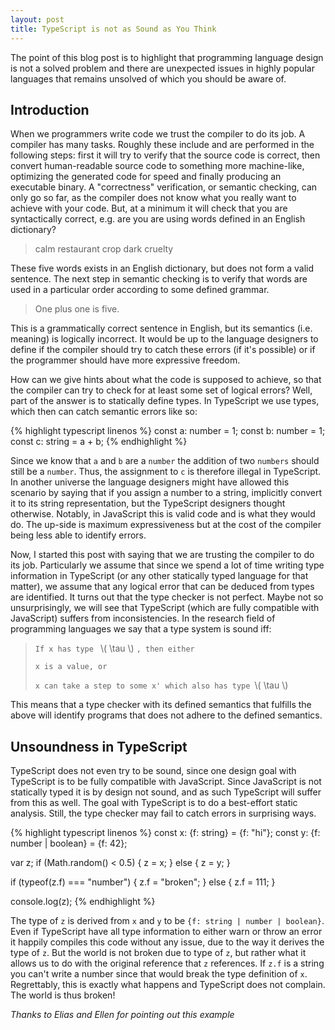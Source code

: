 ```yaml
---
layout: post
title: TypeScript is not as Sound as You Think
---
```


The point of this blog post is to highlight that programming language design is not a solved problem and there are unexpected issues in highly popular languages that remains unsolved of which you should be aware of.

## Introduction

When we programmers write code we trust the compiler to do its job. A compiler has many tasks. Roughly these include and are performed in the following steps: first it will try to verify that the source code is correct, then convert human-readable source code to something more machine-like, optimizing the generated code for speed and finally producing an executable binary. A "correctness" verification, or semantic checking, can only go so far, as the compiler does not know what you really want to achieve with your code. But, at a minimum it will check that you are syntactically correct, e.g. are you are using words defined in an English dictionary? 

> calm restaurant crop dark cruelty

These five words exists in an English dictionary, but does not form a valid sentence. The next step in semantic checking is to verify that words are used in a particular order according to some defined grammar.

> One plus one is five.

This is a grammatically correct sentence in English, but its semantics (i.e. meaning) is logically incorrect. It would be up to the language designers to define if the compiler should try to catch these errors (if it's possible) or if the programmer should have more expressive freedom. 

How can we give hints about what the code is supposed to achieve, so that the compiler can try to check for at least some set of logical errors? Well, part of the answer is to statically define types. In TypeScript we use types, which then can catch semantic errors like so:

{% highlight typescript linenos %}
const a: number = 1;
const b: number = 1;
const c: string = a + b;
{% endhighlight %}

Since we know that `a` and `b` are a `number` the addition of two `numbers` should still be a `number`. Thus, the assignment to `c` is therefore illegal in TypeScript. In another universe the language designers might have allowed this scenario by saying that if you assign a number to a string, implicitly convert it to its string representation, but the TypeScript designers thought otherwise. Notably, in JavaScript this is valid code and is what they would do. The up-side is maximum expressiveness but at the cost of the compiler being less able to identify errors.

Now, I started this post with saying that we are trusting the compiler to do its job. Particularly we assume that since we spend a lot of time writing type information in TypeScript (or any other statically typed language for that matter), we assume that any logical error that can be deduced from types are identified. It turns out that the type checker is not perfect. Maybe not so unsurprisingly, we will see that TypeScript (which are fully compatible with JavaScript) suffers from inconsistencies. In the research field of programming languages we say that a type system is sound iff:

> `If x has type ` \\( \tau \\) `, then either`
>
> `x is a value, or`
>
> `x can take a step to some x' which also has type `\\( \tau \\)

This means that a type checker with its defined semantics that fulfills the above will identify programs that does not adhere to the defined semantics.

## Unsoundness in TypeScript
TypeScript does not even try to be sound, since one design goal with TypeScript is to be fully compatible with JavaScript. Since JavaScript is not statically typed it is by design not sound, and as such TypeScript will suffer from this as well. The goal with TypeScript is to do a best-effort static analysis. Still, the type checker may fail to catch errors in surprising ways.

{% highlight typescript linenos %}
const x: {f: string} = {f: "hi"};
const y: {f: number | boolean} = {f: 42};

var z;
if (Math.random() < 0.5) {
  z = x;
} else {
  z = y;
}

if (typeof(z.f) === "number") {
  z.f = "broken";
} else {
  z.f = 111;
}

console.log(z);
{% endhighlight %}

The type of `z` is derived from `x` and `y` to be `{f: string | number | boolean}`. Even if TypeScript have all type information to either warn or throw an error it happily compiles this code without any issue, due to the way it derives the type of `z`. But the world is not broken due to type of `z`, but rather what it allows us to do with the original reference that `z` references. If `z.f` is a string you can't write a number since that would break the type definition of `x`. Regrettably, this is exactly what happens and TypeScript does not complain. The world is thus broken!

_Thanks to Elias and Ellen for pointing out this example_
